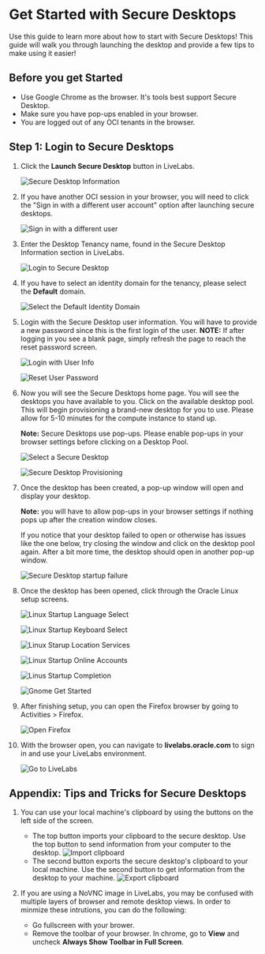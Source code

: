 # Get Started with Secure Desktops

Use this guide to learn more about how to start with Secure Desktops! This guide will walk you through launching the desktop and provide a few tips to make using it easier! 

## Before you get Started

- Use Google Chrome as the browser. It's tools best support Secure Desktop. 
- Make sure you have pop-ups enabled in your browser. 
- You are logged out of any OCI tenants in the browser. 

## Step 1: Login to Secure Desktops

1. Click the **Launch Secure Desktop** button in LiveLabs. 

    ![Secure Desktop Information](./images/livelabs-resinfo.png)

2. If you have another OCI session in your browser, you will need to click the "Sign in with a different user account" option after launching secure desktops. 

    ![Sign in with a different user](./images/signin-differentuser.png)

2. Enter the Desktop Tenancy name, found in the Secure Desktop Information section in LiveLabs. 

    ![Login to Secure Desktop](./images/securedesktoplogin.png)

4. If you have to select an identity domain for the tenancy, please select the **Default** domain. 

    ![Select the Default Identity Domain](./images/signin-domain.png)

3. Login with the Secure Desktop user information. You will have to provide a new password since this is the first login of the user. **NOTE:** If after logging in you see a blank page, simply refresh the page to reach the reset password screen.

    ![Login with User Info](./images/securedesktopuserlogin.png)

    ![Reset User Password](./images/userresetpassword.png)

4. Now you will see the Secure Desktops home page. You will see the desktops you have available to you. Click on the available desktop pool. This will begin provisioning a brand-new desktop for you to use. Please allow for 5-10 minutes for the compute instance to stand up. 

    **Note:** Secure Desktops use pop-ups. Please enable pop-ups in your browser settings before clicking on a Desktop Pool. 

    ![Select a Secure Desktop](./images/securedesktoppools.png)

    ![Secure Desktop Provisioning](./images/openingsecuredesktop.png)

5. Once the desktop has been created, a pop-up window will open and display your desktop. 

    **Note:** you will have to allow pop-ups in your browser settings if nothing pops up after the creation window closes. 

    If you notice that your desktop failed to open or otherwise has issues like the one below, try closing the window and click on the desktop pool again. After a bit more time, the desktop should open in another pop-up window. 

    ![Secure Desktop startup failure](./images/securedesktopfail.png)

6. Once the desktop has been opened, click through the Oracle Linux setup screens. 

    ![Linux Startup Language Select](./images/linuxstartup1.png)

    ![Linux Startup Keyboard Select](./images/linuxstartup2.png)

    ![Linux Starup Location Services](./images/linuxstartup3.png)

    ![Linux Startup Online Accounts](./images/linuxstartup4.png)

    ![Linus Startup Completion](./images/linuxstartup5.png)

    ![Gnome Get Started](./images/linuxstartup6.png)


7. After finishing setup, you can open the Firefox browser by going to Activities > Firefox. 

    ![Open Firefox](./images/linuxactivities.png)

8. With the browser open, you can navigate to **livelabs.oracle.com** to sign in and use your LiveLabs environment. 

    ![Go to LiveLabs](./images/livelabs-securedesktop.png)


## Appendix: Tips and Tricks for Secure Desktops 

1. You can use your local machine's clipboard by using the buttons on the left side of the screen. 

    - The top button imports your clipboard to the secure desktop. Use the top button to send information from your computer to the desktop.
        ![Import clipboard](./images/importclipboard.png)
    - The second button exports the secure desktop's clipboard to your local machine. Use the second button to get information from the desktop to your machine. 
        ![Export clipboard](./images/exportclipboard.png)

2. If you are using a NoVNC image in LiveLabs, you may be confused with multiple layers of browser and remote desktop views. In order to minmize these intrutions, you can do the following: 

    - Go fullscreen with your brower. 
    - Remove the toolbar of your browser. In chrome, go to **View** and uncheck **Always Show Toolbar in Full Screen**. 